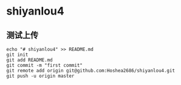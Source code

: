 # shiyanlou4

## 测试上传

	echo "# shiyanlou4" >> README.md
	git init
	git add README.md
	git commit -m "first commit"
	git remote add origin git@github.com:Hoshea2686/shiyanlou4.git
	git push -u origin master




